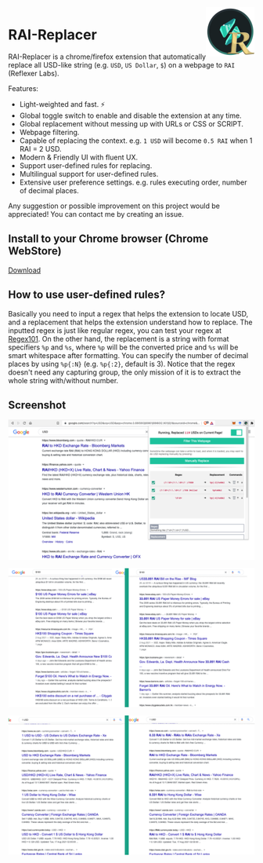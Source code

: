 <img align="right" width="100" height="100" src="./images/icon.png">

# RAI-Replacer

RAI-Replacer is a chrome/firefox extension that automatically replace all USD-like string (e.g. `USD`, `US Dollar`, `$`) on a webpage to `RAI` (Reflexer Labs).

Features:
* Light-weighted and fast. ⚡️
* Global toggle switch to enable and disable the extension at any time.
* Global replacement without messing up with URLs or CSS or SCRIPT.
* Webpage filtering.
* Capable of replacing the context. e.g. `1 USD` will become `0.5 RAI` when 1 RAI = 2 USD.
* Modern & Friendly UI with fluent UX.
* Support user-defined rules for replacing.
* Multilingual support for user-defined rules.
* Extensive user preference settings. e.g. rules executing order, number of decimal places.

Any suggestion or possible improvement on this project would be appreciated! You can contact me by creating an issue.

## Install to your Chrome browser (Chrome WebStore)

[Download](https://chrome.google.com/webstore/detail/rai-replacer/kodhlhjldpngjbahemaojdgdoikemich?hl=zh-CN&authuser=0)

## How to use user-defined rules?

Basically you need to input a regex that helps the extension to locate USD, and a replacement that helps the extension understand how to replace. The inputted regex is just like regular regex, you can test your regex at <a href="https://regex101.com/">Regex101</a>. On the other hand, the replacement is a string with format specifiers <code>%p</code> and <code>%s</code>, where <code>%p</code> will be the converted price and <code>%s</code> will be smart whitespace after formatting. You can specify the number of decimal places by using <code>%p{:N}</code> (e.g. <code>%p{:2}</code>, default is 3). Notice that the regex doesn't need any capturing group, the only mission of it is to extract the whole string with/without number.

## Screenshot

![](./media/interface.png)

![](./media/screenshot-1.png)

![](./media/screenshot-2.png)
